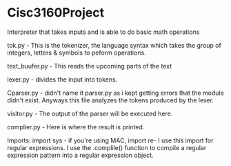 # Cisc3160Project
Interpreter that takes inputs and is able to do basic math operations 

tok.py - This is the tokenizer, the language syntax which takes the group of integers, letters & symbols to peform operations. 

text_buufer.py - This reads the upcoming parts of the text

lexer.py - divides the input into tokens. 

Cparser.py - didn't name it parser.py as i kept getting errors that the module didn't exist. Anyways this file 
analyzes the tokens produced by the lexer. 

visitor.py - The output of the parser will be executed here. 

complier.py - Here is where the result is printed. 

Imports:
import sys - if you're using MAC, 
import re- I use this import for regular expressions. 
I use the .complile() function to compile a regular expression pattern into a regular expression object. 
